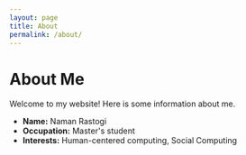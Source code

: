 ```yaml
---
layout: page
title: About
permalink: /about/
---
```


# About Me

Welcome to my website! Here is some information about me.

- **Name:** Naman Rastogi
- **Occupation:** Master's student
- **Interests:** Human-centered computing, Social Computing 
